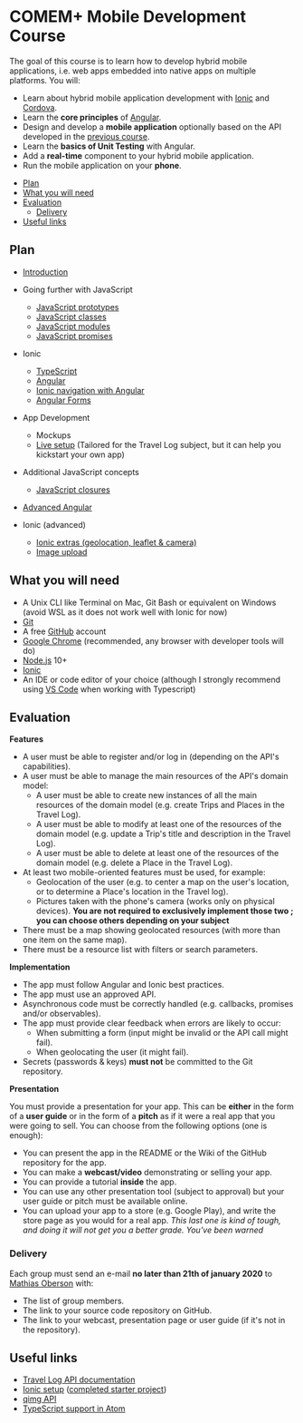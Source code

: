# COMEM+ Mobile Development Course

The goal of this course is to learn how to develop hybrid mobile applications,
i.e. web apps embedded into native apps on multiple platforms.
You will:

* Learn about hybrid mobile application development with [Ionic][ionic] and [Cordova][cordova].
* Learn the **core principles** of [Angular][angular].
* Design and develop a **mobile application** optionally based on the API developed in the [previous course][archioweb].
* Learn the **basics of Unit Testing** with Angular.
* Add a **real-time** component to your hybrid mobile application.
* Run the mobile application on your **phone**.

<!-- START doctoc generated TOC please keep comment here to allow auto update -->
<!-- DON'T EDIT THIS SECTION, INSTEAD RE-RUN doctoc TO UPDATE -->


- [Plan](#plan)
- [What you will need](#what-you-will-need)
- [Evaluation](#evaluation)
  - [Delivery](#delivery)
- [Useful links](#useful-links)

<!-- END doctoc generated TOC please keep comment here to allow auto update -->

## Plan

* [Introduction](./subjects/inoic)

* Going further with JavaScript
  * [JavaScript prototypes](./subjects/js-prototypes)
  * [JavaScript classes](./subjects/js-classes)
  * [JavaScript modules](./subjects/js-modules)
  * [JavaScript promises](./subjects/js-promises)

* Ionic
  * [TypeScript](./subjects/ts)
  * [Angular](./subjects/angular)
  * [Ionic navigation with Angular](./subjects/ionic-angular)
  * [Angular Forms](./subjects/angular-forms)

* App Development
  * Mockups
  * [Live setup][setup-project] (Tailored for the Travel Log subject, but it can help you kickstart your own app)

* Additional JavaScript concepts
  * [JavaScript closures](./subjects/js-closures)

* [Advanced Angular](./subjects/advanced-angular)

* Ionic (advanced)
  * [Ionic extras (geolocation, leaflet & camera)](./subjects/ionic-extras)
  * [Image upload](https://github.com/MediaComem/comem-devmobil/blob/master/IMAGE-UPLOAD.md#image-upload)

## What you will need

* A Unix CLI like Terminal on Mac, Git Bash or equivalent on Windows (avoid WSL as it does not work well with Ionic for now)
* [Git][git-downloads]
* A free [GitHub][github] account
* [Google Chrome][chrome] (recommended, any browser with developer tools will do)
* [Node.js][node] 10+
* [Ionic][ionic-getting-started]
* An IDE or code editor of your choice (although I strongly recommend using [VS Code][vs-code] when working with Typescript)

## Evaluation

**Features**

* A user must be able to register and/or log in (depending on the API's capabilities).
* A user must be able to manage the main resources of the API's domain model:
  * A user must be able to create new instances of all the main resources of the domain model (e.g. create Trips and Places in the Travel Log).
  * A user must be able to modify at least one of the resources of the domain model (e.g. update a Trip's title and description in the Travel Log).
  * A user must be able to delete at least one of the resources of the domain model (e.g. delete a Place in the Travel Log).
* At least two mobile-oriented features must be used, for example:
  * Geolocation of the user (e.g. to center a map on the user's location, or to determine a Place's location in the Travel log).
  * Pictures taken with the phone's camera (works only on physical devices).
    **You are not required to exclusively implement those two ; you can choose others depending on your subject**
* There must be a map showing geolocated resources (with more than one item on the same map).
* There must be a resource list with filters or search parameters.

**Implementation**

* The app must follow Angular and Ionic best practices.
* The app must use an approved API.
* Asynchronous code must be correctly handled (e.g. callbacks, promises and/or observables).
* The app must provide clear feedback when errors are likely to occur:
  * When submitting a form (input might be invalid or the API call might fail).
  * When geolocating the user (it might fail).
* Secrets (passwords & keys) **must not** be committed to the Git repository.

**Presentation**

You must provide a presentation for your app.
This can be **either** in the form of a **user guide** or in the form of a **pitch** as if it were a real app that you were going to sell.
You can choose from the following options (one is enough):

* You can present the app in the README or the Wiki of the GitHub repository for the app.
* You can make a **webcast/video** demonstrating or selling your app.
* You can provide a tutorial **inside** the app.
* You can use any other presentation tool (subject to approval) but your user guide or pitch must be available online.
* You can upload your app to a store (e.g. Google Play), and write the store page as you would for a real app.
  _This last one is kind of tough, and doing it will not get you a better grade. You've been warned_

### Delivery

Each group must send an e-mail **no later than 21th of january 2020** to [Mathias Oberson](mailto:mathias.oberson@heig-vd.ch) with:

* The list of group members.
* The link to your source code repository on GitHub.
* The link to your webcast, presentation page or user guide (if it's not in the repository).

## Useful links

* [Travel Log API documentation][travel-log-api]
* [Ionic setup][setup-project] ([completed starter project][starter-project])
* [qimg API][qimg]
* [TypeScript support in Atom](https://github.com/MediaComem/comem-devmobil/blob/03da6e080cf5def32425fc58a3bc5d53047c09eb/ATOM-TYPESCRIPT.md#typescript-support-in-atom)

[angular]: https://angular.io
[archioweb]: https://github.com/MediaComem/comem-archioweb
[chrome]: https://www.google.com/chrome/
[cordova]: https://cordova.apache.org
[git-downloads]: https://git-scm.com/downloads
[github]: https://github.com
[ionic]: http://ionicframework.com
[ionic-getting-started]: http://ionicframework.com/getting-started/
[node]: https://nodejs.org/
[qimg]: https://mediacomem.github.io/comem-qimg/
[setup-project]: https://github.com/MediaComem/comem-travel-log-ionic-setup
[starter-project]: https://github.com/MediaComem/comem-travel-log-ionic-starter
[travel-log-api]: https://comem-travel-log-api.herokuapp.com
[vs-code]: https://code.visualstudio.com/
